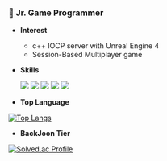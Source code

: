 ### :seedling: Jr. Game Programmer

- **Interest**
  * c++ IOCP server with Unreal Engine 4
  * Session-Based Multiplayer game

- **Skills**

    <img src="https://img.shields.io/badge/C-A8B9CC?style=flat-square&logo=c&logoColor=white"/> <img src="https://img.shields.io/badge/C++-00599C?style=flat-square&logo=cplusplus&logoColor=white"/> <img src="https://img.shields.io/badge/Ubuntu_Linux-E95420?style=flat-square&logo=ubuntu&logoColor=white"/> <img src="https://img.shields.io/badge/Windows_Socket-0078D6?style=flat-square&logo=Windows&logoColor=white"/> <img src="https://img.shields.io/badge/MySQL-4479A1?style=flat-square&logo=MySQL&logoColor=white"/>
    <!--<img src="https://img.shields.io/badge/AWS-232F3E?style=flat-square&logo=amazonaws&logoColor=white"/>-->

- **Top Language**

[![Top Langs](https://github-readme-stats.vercel.app/api/top-langs/?username=jkl7142&layout=compact)](https://github.com/anuraghazra/github-readme-stats)

- **BackJoon Tier**

[![Solved.ac Profile](http://mazassumnida.wtf/api/v2/generate_badge?boj=jkl7142)](https://solved.ac/jkl7142)
